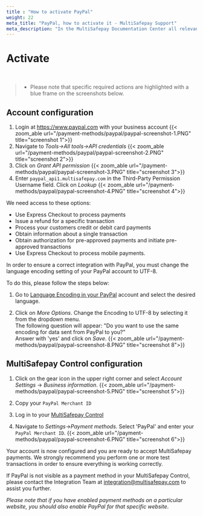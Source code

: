 ```yaml
---
title : "How to activate PayPal"
weight: 22
meta_title: "PayPal, how to activate it - MultiSafepay Support"
meta_description: "In the MultiSafepay Documentation Center all relevant information regarding our Plugins and API. As well as Support pages for Payment Method, Tools and General Questions. You can also find the contact details of our Support Team and Integration Team."
---
```


# Activate
<br>

> * Please note that specific required actions are highlighted with a blue frame on the screenshots below.

##  Account configuration
1. Login at https://www.paypal.com with your business account
    {{< zoom_able url="/payment-methods/paypal/paypal-screenshot-1.PNG" title="screenshot 1">}}
2. Navigate to _Tools->All tools->API credentials_
    {{< zoom_able url="/payment-methods/paypal/paypal-screenshot-2.PNG" title="screenshot 2">}}
3. Click on _Grant API permission_
    {{< zoom_able url="/payment-methods/paypal/paypal-screenshot-3.PNG" title="screenshot 3">}}
4. Enter `paypal_api1.multisafepay.com` in the Third-Party Permission Username field. Click on _Lookup_
    {{< zoom_able url="/payment-methods/paypal/paypal-screenshot-4.PNG" title="screenshot 4">}}

We need access to these options:

- Use Express Checkout to process payments
- Issue a refund for a specific transaction
- Process your customers credit or debit card payments
- Obtain information about a single transaction
- Obtain authorization for pre-approved payments and initiate pre-approved transactions
- Use Express Checkout to process mobile payments.

In order to ensure a correct integration with PayPal, you must change the language encoding setting of your PayPal account to UTF-8.

To do this, please follow the steps below:

1. Go to [Language Encoding in your PayPal](https://www.paypal.com/cgi-bin/customerprofileweb?cmd=_profile-language-encoding) account and select the desired language. 

2. Click on _More Options_. Change the Encoding to UTF-8 by selecting it from the dropdown menu.</br>
The following question will appear: "Do you want to use the same encoding for data sent from PayPal to you?"</br>
Answer with 'yes' and click on _Save_.
    {{< zoom_able url="/payment-methods/paypal/paypal-screenshot-8.PNG" title="screenshot 8">}}

##  MultiSafepay Control configuration
1. Click on the gear icon in the upper right corner and select _Account Settings_ -> _Business information_.
    {{< zoom_able url="/payment-methods/paypal/paypal-screenshot-5.PNG" title="screenshot 5">}}
2. Copy your `PayPal Merchant ID`

3. Log in to your [MultiSafepay Control](https://merchant.multisafepay.com)

4. Navigate to _Settings_->_Payment methods_. Select 'PayPal' and enter your `PayPal Merchant ID`.
    {{< zoom_able url="/payment-methods/paypal/paypal-screenshot-6.PNG" title="screenshot 6">}}

Your account is now configured and you are ready to accept MultiSafepay payments. We strongly recommend you perform one or more test transactions in order to ensure everything is working correctly.

If PayPal is not visible as a payment method in your MultiSafepay Control, please contact the Integration Team at <integration@multisafepay.com> to assist you further.

_Please note that if you have enabled payment methods on a particular website, you should also enable PayPal for that specific website_.
